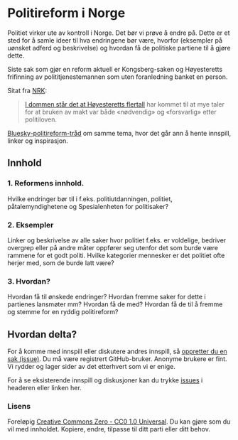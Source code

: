 # Politireform i Norge

Politiet virker ute av kontroll i Norge. Det bør vi prøve å endre på. Dette er et sted for å samle ideer til hva endringene bør være, hvorfor (eksempler på uønsket adferd og beskrivelse) og hvordan få de politiske partiene til å gjøre dette.

Siste sak som gjør en reform aktuell er Kongsberg-saken og Høyesteretts frifinning av polititjenestemannen som uten foranledning banket en person.

Sitat fra [NRK](https://www.nrk.no/buskerud/politimann-frifunnet-i-hoyesterett-etter-slagene-pa-kongsberg-1.17126262):

> [I dommen står det at Høyesteretts flertall](https://www.domstol.no/no/hoyesterett/avgjorelser/avgjorelser-2024/hoyesterett---straff/HR-2024-2316-A/) har kommet til at mye taler for at bruken av makt var både «nødvendig» og «forsvarlig» etter politiloven.

[Bluesky-politireform-tråd](https://bsky.app/profile/klem.social/post/3ldir255kqs2p) om samme tema, hvor det går ann å hente innspill, linker og inspirasjon.

## Innhold

### 1. Reformens innhold.

Hvilke endringer bør til i f.eks. politiutdanningen, politiet, påtalemyndighetene og Spesialenheten for politisaker?

### 2. Eksempler

Linker og beskrivelse av alle saker hvor politiet f.eks. er voldelige, bedriver overgrep eller på andre måter oppfører seg utenfor det som burde være rammene for et godt politi. Hvilke kategorier mennesker er det politiet ofte herjer med, som de burde latt være?


### 3. Hvordan?

Hvordan få til ønskede endringer? Hvordan fremme saker for dette i partienes lansmøter mm? Hvordan få de med? Hvordan få de til å fremme og stemme for en ryddig politireform?


## Hvordan delta?

For å komme med innspill eller diskutere andres innspill, så [oppretter du en sak (issue)](https://github.com/eklem/Politireform-i-Norge/issues/new/choose). Du må være registrert GitHub-bruker. Anonyme brukere er fint. Vi rydder og lager sider av det etterhvert som vi er enige.

For å se eksisterende innspill og diskusjoner kan du trykke [issues](https://github.com/eklem/Politireform-i-Norge/issues) i headeren eller linken her.

### Lisens

Foreløpig [Creative Commons Zero - CC0 1.0 Universal](LICENSE). Du kan gjøre som du vil med innholdet. Kopiere, endre, tilpasse til ditt parti eller ditt behov.

